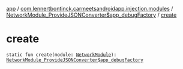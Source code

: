 [app](../../index.md) / [com.lennertbontinck.carmeetsandroidapp.injection.modules](../index.md) / [NetworkModule_ProvideJSONConverter$app_debugFactory](index.md) / [create](./create.md)

# create

`static fun create(module: `[`NetworkModule`](../-network-module/index.md)`): `[`NetworkModule_ProvideJSONConverter$app_debugFactory`](index.md)